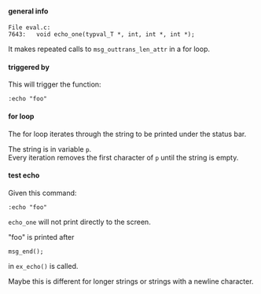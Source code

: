#### general info

```
File eval.c:
7643:	void echo_one(typval_T *, int, int *, int *);
```

It makes repeated calls to `msg_outtrans_len_attr` in a for loop.

#### triggered by

This will trigger the function:
```
:echo "foo"
```

#### for loop

The for loop iterates through the string to be printed under the status bar.

The string is in variable `p`.\
Every iteration removes the first character of `p` until the string is empty.

#### test echo

Given this command:
```
:echo "foo"
```

`echo_one` will not print directly to the screen.

"foo" is printed after
```
msg_end();
```
in `ex_echo()` is called.

Maybe this is different for longer strings or strings with a newline character.
